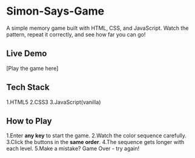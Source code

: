 # Simon-Says-Game
A simple memory game built with HTML, CSS, and JavaScript. Watch the pattern, repeat it correctly, and see how far you can go!

## Live Demo
[Play the game here]

## Tech Stack
1.HTML5
2.CSS3
3.JavaScript(vanilla)

## How to Play
1.Enter **any key** to start the game.
2.Watch the color sequence carefully.
3.Click the buttons in the **same order**.
4.The sequence gets longer with each level.
5.Make a mistake? Game Over - try again!
